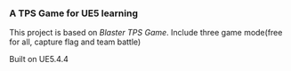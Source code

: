 ### A TPS Game for UE5 learning

This project is based on *Blaster TPS Game*. Include three game mode(free for all, capture flag and team battle)  

Built on UE5.4.4
